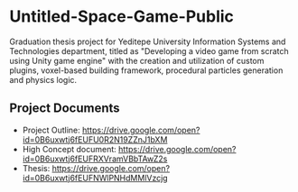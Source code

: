 # Untitled-Space-Game-Public
Graduation thesis project for Yeditepe University Information Systems and Technologies department, titled as "Developing a video game from scratch using Unity game engine" with the creation and utilization of custom plugins, voxel-based building framework, procedural particles generation and physics logic.

## Project Documents
- Project Outline: https://drive.google.com/open?id=0B6uxwtj6fEUFU0R2N19ZZnJ1bXM
- High Concept document: https://drive.google.com/open?id=0B6uxwtj6fEUFRXVramVBbTAwZ2s
- Thesis: https://drive.google.com/open?id=0B6uxwtj6fEUFNWlPNHdMMlVzcjg